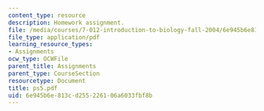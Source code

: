 ```yaml
---
content_type: resource
description: Homework assignment.
file: /media/courses/7-012-introduction-to-biology-fall-2004/6e945b6e813cd255226106a6033fbf8b_ps5.pdf
file_type: application/pdf
learning_resource_types:
- Assignments
ocw_type: OCWFile
parent_title: Assignments
parent_type: CourseSection
resourcetype: Document
title: ps5.pdf
uid: 6e945b6e-813c-d255-2261-06a6033fbf8b
---
```

